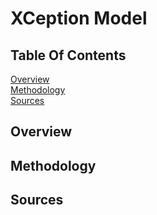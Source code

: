 # XCeption Model

## Table Of Contents
[Overview](#Overview)  
[Methodology](#Methodology)   
[Sources](#Sources) 

## Overview



## Methodology



## Sources




